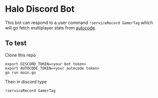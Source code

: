# Halo Discord Bot

This bot can respond to a user command `!serviceRecord GamerTag` which
will go fetch multiplayer stats from [autocode](https://autocode.com/lib/halo/infinite/).


## To test

Clone this repo

```shell
export DISCORD_TOKEN=<your bot token>
export AUTOCODE_TOKEN=<your autocode token>
go run main.go
```

Then in discord type
```shell
!serviceRecord GamerTag
```